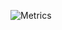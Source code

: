 ![Metrics](https://metrics.lecoq.io/uoojin1?template=classic&base.metadata=0&isocalendar=1&languages=1&stars=1&languages.ignored=Jupyter%20Notebook&isocalendar.duration=full-year&stars.limit=4&config.timezone=America%2FToronto)
